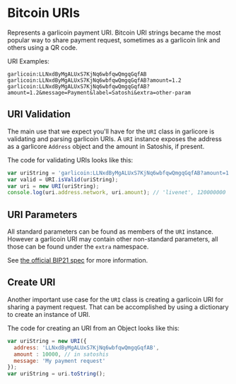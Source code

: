 # Bitcoin URIs
Represents a garlicoin payment URI. Bitcoin URI strings became the most popular way to share payment request, sometimes as a garlicoin link and others using a QR code.

URI Examples:

```
garlicoin:LLNxdByMgALUxS7KjNq6wbfqwQmgqGqfAB
garlicoin:LLNxdByMgALUxS7KjNq6wbfqwQmgqGqfAB?amount=1.2
garlicoin:LLNxdByMgALUxS7KjNq6wbfqwQmgqGqfAB?amount=1.2&message=Payment&label=Satoshi&extra=other-param
```

## URI Validation
The main use that we expect you'll have for the `URI` class in garlicore is validating and parsing garlicoin URIs. A `URI` instance exposes the address as a garlicore `Address` object and the amount in Satoshis, if present.

The code for validating URIs looks like this:

```javascript
var uriString = 'garlicoin:LLNxdByMgALUxS7KjNq6wbfqwQmgqGqfAB?amount=1.2';
var valid = URI.isValid(uriString);
var uri = new URI(uriString);
console.log(uri.address.network, uri.amount); // 'livenet', 120000000
```

## URI Parameters
All standard parameters can be found as members of the `URI` instance. However a garlicoin URI may contain other non-standard parameters, all those can be found under the `extra` namespace.

See [the official BIP21 spec](https://github.com/bitcoin/bips/blob/master/bip-0021.mediawiki) for more information.

## Create URI
Another important use case for the `URI` class is creating a garlicoin URI for sharing a payment request. That can be accomplished by using a dictionary to create an instance of URI.

The code for creating an URI from an Object looks like this:

```javascript
var uriString = new URI({
  address: 'LLNxdByMgALUxS7KjNq6wbfqwQmgqGqfAB',
  amount : 10000, // in satoshis
  message: 'My payment request'
});
var uriString = uri.toString();
```
